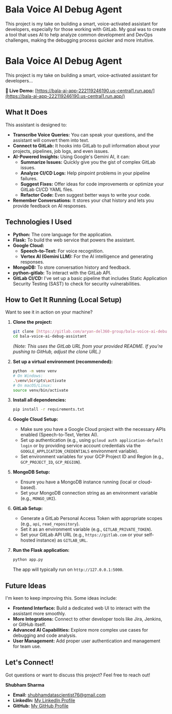# Bala Voice AI Debug Agent

This project is my take on building a smart, voice-activated assistant for developers, especially for those working with GitLab. My goal was to create a tool that uses AI to help analyze common development and DevOps challenges, making the debugging process quicker and more intuitive.

# Bala Voice AI Debug Agent

This project is my take on building a smart, voice-activated assistant for developers...

**🚀 Live Demo:** [https://bala-ai-app-222119246190.us-central1.run.app/](https://bala-ai-app-222119246190.us-central1.run.app/)

## What It Does

This assistant is designed to:

* **Transcribe Voice Queries:** You can speak your questions, and the assistant will convert them into text.
* **Connect to GitLab:** It hooks into GitLab to pull information about your projects, pipelines, job logs, and even issues.
* **AI-Powered Insights:** Using Google's Gemini AI, it can:
    * **Summarize Issues:** Quickly give you the gist of complex GitLab issues.
    * **Analyze CI/CD Logs:** Help pinpoint problems in your pipeline failures.
    * **Suggest Fixes:** Offer ideas for code improvements or optimize your GitLab CI/CD YAML files.
    * **Refactor Code:** Even suggest better ways to write your code.
* **Remember Conversations:** It stores your chat history and lets you provide feedback on AI responses.

## Technologies I Used

* **Python:** The core language for the application.
* **Flask:** To build the web service that powers the assistant.
* **Google Cloud:**
    * **Speech-to-Text:** For voice recognition.
    * **Vertex AI (Gemini LLM):** For the AI intelligence and generating responses.
* **MongoDB:** To store conversation history and feedback.
* **python-gitlab:** To interact with the GitLab API.
* **GitLab CI/CD:** I've set up a basic pipeline that includes Static Application Security Testing (SAST) to check for security vulnerabilities.

## How to Get It Running (Local Setup)

Want to see it in action on your machine?

1.  **Clone the project:**
    ```bash
    git clone [https://gitlab.com/aryan-del360-group/bala-voice-ai-debug-assistant.git](https://gitlab.com/aryan-del360-group/bala-voice-ai-debug-assistant.git)
    cd bala-voice-ai-debug-assistant
    ```
    *(Note: This uses the GitLab URL from your provided README. If you're pushing to GitHub, adjust the clone URL.)*

2.  **Set up a virtual environment (recommended):**
    ```bash
    python -m venv venv
    # On Windows:
    .\venv\Scripts\activate
    # On macOS/Linux:
    source venv/bin/activate
    ```

3.  **Install all dependencies:**
    ```bash
    pip install -r requirements.txt
    ```

4.  **Google Cloud Setup:**
    * Make sure you have a Google Cloud project with the necessary APIs enabled (Speech-to-Text, Vertex AI).
    * Set up authentication (e.g., using `gcloud auth application-default login` or by providing service account credentials via the `GOOGLE_APPLICATION_CREDENTIALS` environment variable).
    * Set environment variables for your GCP Project ID and Region (e.g., `GCP_PROJECT_ID`, `GCP_REGION`).

5.  **MongoDB Setup:**
    * Ensure you have a MongoDB instance running (local or cloud-based).
    * Set your MongoDB connection string as an environment variable (e.g., `MONGO_URI`).

6.  **GitLab Setup:**
    * Generate a GitLab Personal Access Token with appropriate scopes (e.g., `api`, `read_repository`).
    * Set it as an environment variable (e.g., `GITLAB_PRIVATE_TOKEN`).
    * Set your GitLab API URL (e.g., `https://gitlab.com` or your self-hosted instance) as `GITLAB_URL`.

7.  **Run the Flask application:**
    ```bash
    python app.py
    ```
    The app will typically run on `http://127.0.0.1:5000`.

## Future Ideas

I'm keen to keep improving this. Some ideas include:

* **Frontend Interface:** Build a dedicated web UI to interact with the assistant more smoothly.
* **More Integrations:** Connect to other developer tools like Jira, Jenkins, or GitHub itself.
* **Advanced AI Capabilities:** Explore more complex use cases for debugging and code analysis.
* **User Management:** Add proper user authentication and management for team use.

## Let's Connect!

Got questions or want to discuss this project? Feel free to reach out!

**Shubham Sharma**
* **Email:** shubhamdatascientist76@gmail.com
* **LinkedIn:** [My LinkedIn Profile](https://www.linkedin.com/in/shubham-sharma-224954367/)
* **GitHub:** [My GitHub Profile](https://github.com/Aryan-del360)

